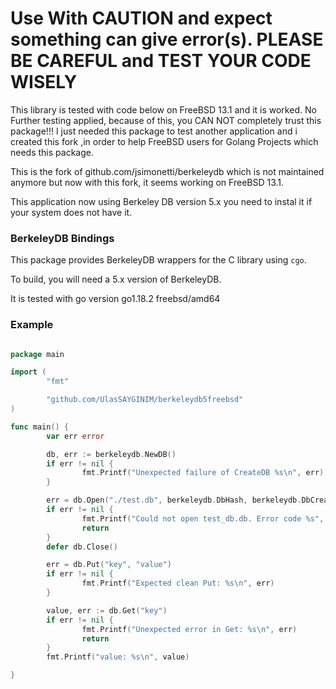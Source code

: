 # Use With CAUTION and expect something can give error(s). PLEASE BE CAREFUL and TEST YOUR CODE WISELY #
This library is tested with code below on FreeBSD 13.1 and it is worked.
No Further testing applied, because of this, you CAN NOT completely trust this package!!!
I just needed this package to test another application and i created this fork ,in order to help FreeBSD users for Golang Projects which needs this package.

This is the fork of github.com/jsimonetti/berkeleydb which is not maintained anymore but now with this fork, it seems working on FreeBSD 13.1.

This application now using Berkeley DB version 5.x you need to instal it if your system does not have it.



### BerkeleyDB Bindings

This package provides BerkeleyDB wrappers for the C library using `cgo`.

To build, you will need a 5.x version of BerkeleyDB.

It is tested with go version go1.18.2 freebsd/amd64



### Example
```go

package main

import (
        "fmt"

        "github.com/UlasSAYGINIM/berkeleydb5freebsd"
)

func main() {
        var err error

        db, err := berkeleydb.NewDB()
        if err != nil {
                fmt.Printf("Unexpected failure of CreateDB %s\n", err)
        }

        err = db.Open("./test.db", berkeleydb.DbHash, berkeleydb.DbCreate)
        if err != nil {
                fmt.Printf("Could not open test_db.db. Error code %s", err)
                return
        }
        defer db.Close()

        err = db.Put("key", "value")
        if err != nil {
                fmt.Printf("Expected clean Put: %s\n", err)
        }

        value, err := db.Get("key")
        if err != nil {
                fmt.Printf("Unexpected error in Get: %s\n", err)
                return
        }
        fmt.Printf("value: %s\n", value)

}

```
